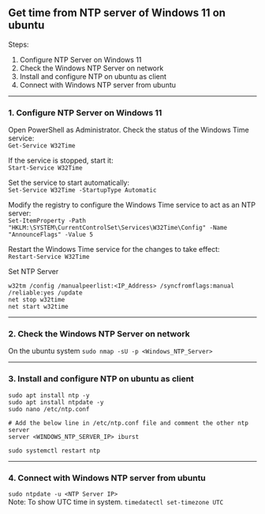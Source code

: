 ## Get time from NTP server of Windows 11 on ubuntu

Steps:

1. Configure NTP Server on Windows 11
2. Check the Windows NTP Server on network
3. Install and configure NTP on ubuntu as client
4. Connect with Windows NTP server from ubuntu
----------------------------------------------------------------------------------------------------------

### 1. Configure NTP Server on Windows 11 

Open PowerShell as Administrator.
Check the status of the Windows Time service:  
`Get-Service W32Time`

If the service is stopped, start it:  
`Start-Service W32Time`

Set the service to start automatically:  
`Set-Service W32Time -StartupType Automatic`

Modify the registry to configure the Windows Time service to act as an NTP server:  
`Set-ItemProperty -Path "HKLM:\SYSTEM\CurrentControlSet\Services\W32Time\Config" -Name "AnnounceFlags" -Value 5`

Restart the Windows Time service for the changes to take effect:  
`Restart-Service W32Time`

Set NTP Server
```
w32tm /config /manualpeerlist:<IP_Address> /syncfromflags:manual /reliable:yes /update
net stop w32time
net start w32time
```
----------------------------------------------------------------------------------------------------------

### 2. Check the Windows NTP Server on network  

On the ubuntu system
`sudo nmap -sU -p <Windows_NTP_Server>`

----------------------------------------------------------------------------------------------------------

### 3. Install and configure NTP on ubuntu as client 
```
sudo apt install ntp -y
sudo apt install ntpdate -y
sudo nano /etc/ntp.conf

# Add the below line in /etc/ntp.conf file and comment the other ntp server 
server <WINDOWS_NTP_SERVER_IP> iburst

sudo systemctl restart ntp
```

----------------------------------------------------------------------------------------------------------------

### 4. Connect with Windows NTP server from ubuntu  

`sudo ntpdate -u <NTP Server IP>`  
Note: To show UTC time in system. `timedatectl set-timezone UTC`

